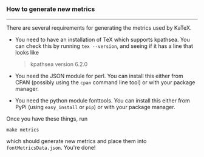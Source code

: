 ### How to generate new metrics
-------------------------------

There are several requirements for generating the metrics used by KaTeX.

- You need to have an installation of TeX which supports kpathsea. You can check
  this by running `tex --version`, and seeing if it has a line that looks like
  > kpathsea version 6.2.0

- You need the JSON module for perl. You can install this either from CPAN
  (possibly using the `cpan` command line tool) or with your package manager.

- You need the python module fonttools. You can install this either from PyPi
  (using `easy_install` or `pip`) or with your package manager.

Once you have these things, run

    make metrics

which should generate new metrics and place them into `fontMetricsData.json`.
You're done!
